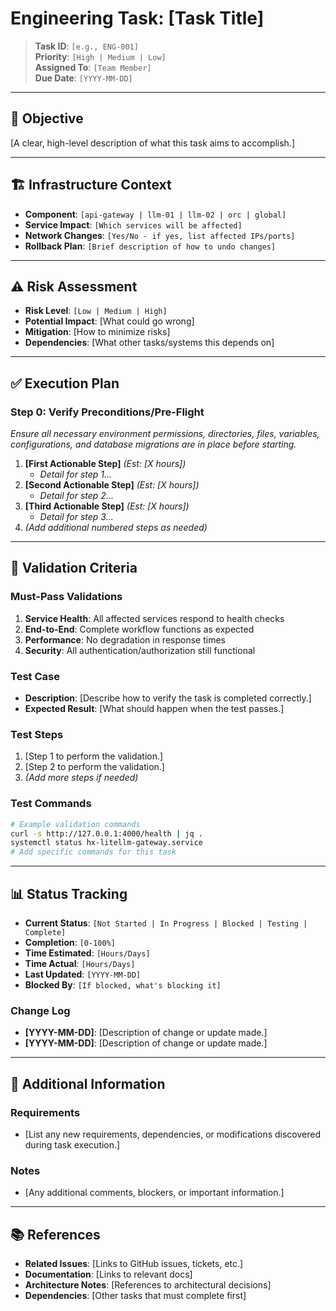 # Engineering Task: [Task Title]

> **Task ID**: `[e.g., ENG-001]`  
> **Priority**: `[High | Medium | Low]`  
> **Assigned To**: `[Team Member]`  
> **Due Date**: `[YYYY-MM-DD]`

---

## 🎯 Objective
[A clear, high-level description of what this task aims to accomplish.]

---

## 🏗️ Infrastructure Context
- **Component**: `[api-gateway | llm-01 | llm-02 | orc | global]`
- **Service Impact**: `[Which services will be affected]`
- **Network Changes**: `[Yes/No - if yes, list affected IPs/ports]`
- **Rollback Plan**: `[Brief description of how to undo changes]`

---

## ⚠️ Risk Assessment
- **Risk Level**: `[Low | Medium | High]`
- **Potential Impact**: [What could go wrong]
- **Mitigation**: [How to minimize risks]
- **Dependencies**: [What other tasks/systems this depends on]

---

## ✅ Execution Plan

### Step 0: Verify Preconditions/Pre-Flight

*Ensure all necessary environment permissions, directories, files, variables, configurations, and database migrations are in place before starting.*

1. **[First Actionable Step]** *(Est: [X hours])*
   - *Detail for step 1...*
2. **[Second Actionable Step]** *(Est: [X hours])*
   - *Detail for step 2...*
3. **[Third Actionable Step]** *(Est: [X hours])*
   - *Detail for step 3...*
4. *(Add additional numbered steps as needed)*

---

## 🧪 Validation Criteria

### Must-Pass Validations

1. **Service Health**: All affected services respond to health checks
2. **End-to-End**: Complete workflow functions as expected  
3. **Performance**: No degradation in response times
4. **Security**: All authentication/authorization still functional

### Test Case

- **Description**: [Describe how to verify the task is completed correctly.]
- **Expected Result**: [What should happen when the test passes.]

### Test Steps

1. [Step 1 to perform the validation.]
2. [Step 2 to perform the validation.]
3. *(Add more steps if needed)*

### Test Commands

```bash
# Example validation commands
curl -s http://127.0.0.1:4000/health | jq .
systemctl status hx-litellm-gateway.service
# Add specific commands for this task
```

---

## 📊 Status Tracking

- **Current Status**: `[Not Started | In Progress | Blocked | Testing | Complete]`
- **Completion**: `[0-100%]`
- **Time Estimated**: `[Hours/Days]`
- **Time Actual**: `[Hours/Days]`
- **Last Updated**: `[YYYY-MM-DD]`
- **Blocked By**: `[If blocked, what's blocking it]`

### Change Log

- **[YYYY-MM-DD]**: [Description of change or update made.]
- **[YYYY-MM-DD]**: [Description of change or update made.]

---

## 📎 Additional Information

### Requirements

- [List any new requirements, dependencies, or modifications discovered during task execution.]

### Notes

- [Any additional comments, blockers, or important information.]

---

## 📚 References

- **Related Issues**: [Links to GitHub issues, tickets, etc.]
- **Documentation**: [Links to relevant docs]
- **Architecture Notes**: [References to architectural decisions]
- **Dependencies**: [Other tasks that must complete first]
